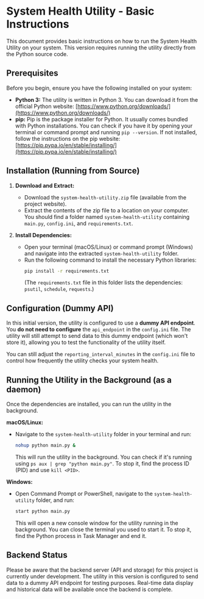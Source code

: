 # System Health Utility - Basic Instructions

This document provides basic instructions on how to run the System Health Utility on your system. This version requires running the utility directly from the Python source code.

## Prerequisites

Before you begin, ensure you have the following installed on your system:

* **Python 3:** The utility is written in Python 3. You can download it from the official Python website: [https://www.python.org/downloads/](https://www.python.org/downloads/)
* **pip:** Pip is the package installer for Python. It usually comes bundled with Python installations. You can check if you have it by opening your terminal or command prompt and running `pip --version`. If not installed, follow the instructions on the pip website: [https://pip.pypa.io/en/stable/installing/](https://pip.pypa.io/en/stable/installing/)

## Installation (Running from Source)

1.  **Download and Extract:**
    * Download the `system-health-utility.zip` file (available from the project website).
    * Extract the contents of the zip file to a location on your computer. You should find a folder named `system-health-utility` containing `main.py`, `config.ini`, and `requirements.txt`.

2.  **Install Dependencies:**
    * Open your terminal (macOS/Linux) or command prompt (Windows) and navigate into the extracted `system-health-utility` folder.
    * Run the following command to install the necessary Python libraries:
        ```bash
        pip install -r requirements.txt
        ```
        (The `requirements.txt` file in this folder lists the dependencies: `psutil`, `schedule`, `requests`.)

## Configuration (Dummy API)

In this initial version, the utility is configured to use a **dummy API endpoint**. You **do not need to configure** the `api_endpoint` in the `config.ini` file. The utility will still attempt to send data to this dummy endpoint (which won't store it), allowing you to test the functionality of the utility itself.

You can still adjust the `reporting_interval_minutes` in the `config.ini` file to control how frequently the utility checks your system health.

## Running the Utility in the Background (as a daemon)

Once the dependencies are installed, you can run the utility in the background.

**macOS/Linux:**

* Navigate to the `system-health-utility` folder in your terminal and run:
    ```bash
    nohup python main.py &
    ```
    This will run the utility in the background. You can check if it's running using `ps aux | grep "python main.py"`. To stop it, find the process ID (PID) and use `kill <PID>`.

**Windows:**

* Open Command Prompt or PowerShell, navigate to the `system-health-utility` folder, and run:
    ```bash
    start python main.py
    ```
    This will open a new console window for the utility running in the background. You can close the terminal you used to start it. To stop it, find the Python process in Task Manager and end it.

## Backend Status

Please be aware that the backend server (API and storage) for this project is currently under development. The utility in this version is configured to send data to a dummy API endpoint for testing purposes. Real-time data display and historical data will be available once the backend is complete.
